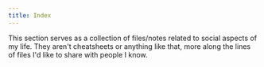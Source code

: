 ```yaml
---
title: Index
---
```


This section serves as a collection of files/notes related to social aspects of my life. They aren't cheatsheets or anything like that, more along the lines of files I'd like to share with people I know.
